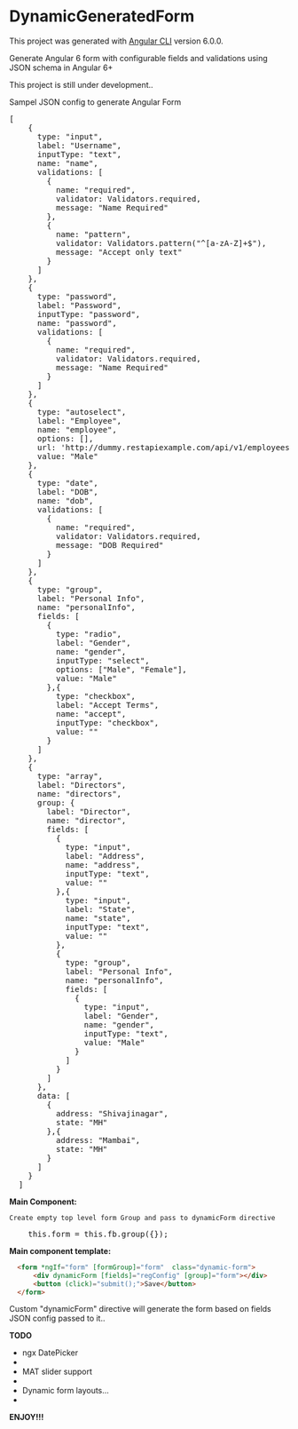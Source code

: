 # DynamicGeneratedForm

This project was generated with [Angular CLI](https://github.com/angular/angular-cli) version 6.0.0.

Generate Angular 6 form with configurable fields and validations using JSON schema in Angular 6+

This project is still under development..

Sampel JSON config to generate Angular Form 
<pre>
[
    {
      type: "input",
      label: "Username",
      inputType: "text",
      name: "name",
      validations: [
        {
          name: "required",
          validator: Validators.required,
          message: "Name Required"
        },
        {
          name: "pattern",
          validator: Validators.pattern("^[a-zA-Z]+$"),
          message: "Accept only text"
        }
      ]
    },
    {
      type: "password",
      label: "Password",
      inputType: "password",
      name: "password",
      validations: [
        {
          name: "required",
          validator: Validators.required,
          message: "Name Required"
        }
      ]
    },
    {
      type: "autoselect",
      label: "Employee",
      name: "employee",
      options: [],
      url: 'http://dummy.restapiexample.com/api/v1/employees',
      value: "Male"
    },
    {
      type: "date",
      label: "DOB",
      name: "dob",
      validations: [
        {
          name: "required",
          validator: Validators.required,
          message: "DOB Required"
        }
      ]
    },
    {
      type: "group",
      label: "Personal Info",
      name: "personalInfo",
      fields: [
        {
          type: "radio",
          label: "Gender",
          name: "gender",
          inputType: "select",
          options: ["Male", "Female"],
          value: "Male"
        },{
          type: "checkbox",
          label: "Accept Terms",
          name: "accept",
          inputType: "checkbox",
          value: ""
        }
      ]
    },
    {
      type: "array",
      label: "Directors",
      name: "directors",
      group: {
        label: "Director",
        name: "director",
        fields: [
          {
            type: "input",
            label: "Address",
            name: "address",
            inputType: "text",
            value: ""
          },{
            type: "input",
            label: "State",
            name: "state",
            inputType: "text",
            value: ""
          },
          {
            type: "group",
            label: "Personal Info",
            name: "personalInfo",
            fields: [
              {
                type: "input",
                label: "Gender",
                name: "gender",
                inputType: "text",
                value: "Male"
              }
            ]
          }
        ]
      },
      data: [
        {
          address: "Shivajinagar",
          state: "MH"
        },{
          address: "Mambai",
          state: "MH"
        }
      ]
    }
  ]
</pre>

<strong>Main Component:</strong>

    Create empty top level form Group and pass to dynamicForm directive
<pre>
    this.form = this.fb.group({});
</pre>


<strong>Main component template:</strong>

```html
  <form *ngIf="form" [formGroup]="form"  class="dynamic-form">
      <div dynamicForm [fields]="regConfig" [group]="form"></div>
      <button (click)="submit();">Save</button>
  </form>
```

Custom "dynamicForm" directive will generate the form based on fields JSON config passed to it..


<strong>TODO</strong>
    <ul>
      <li>ngx DatePicker<li>
      <li>MAT slider support<li>
      <li>Dynamic form layouts...<li>
    </ul>

    
<strong>ENJOY!!!</strong>

